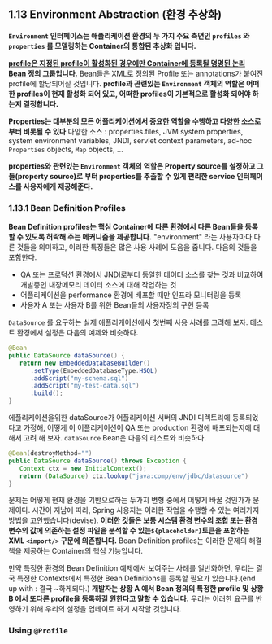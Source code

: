 ## 1.13 Environment Abstraction (환경 추상화)

**`Environment` 인터페이스는 애플리케이션 환경의 두 가지 주요 측면인 `profiles` 와 `properties` 를 모델링하는 Container의 통합된 추상화 입니다.**

<u>**profile은 지정된 profile이 활성화된 경우에만 Container에 등록될 명명된 논리 Bean 정의 그룹입니다.**</u> Bean들은 XML로 정의된 Profile 또는 annotations가 붙여진 profile에 할당되어질 것입니다. **profile과 관련있는 `Environment` 객체의 역할은 어떠한 profiles이 현재 활성화 되어 있고, 어떠한 profiles이 기본적으로 활성화 되어야 하는지 결정합니다.**

**Properties는 대부분의 모든 어플리케이션에서 중요한 역할을 수행하고 다양한 소스로부터 비롯될 수 있다**
다양한 소스 : properties.files, JVM system properties, system environment variables, JNDI, servlet context parameters, ad-hoc `Properties` objects, `Map` objects, ...

**properties와 관련있는 `Environment` 객체의 역할은 Property source를 설정하고 그들(property source)로 부터 properties를 추출할 수 있게 편리한 service 인터페이스를 사용자에게 제공해준다.**

### 1.13.1 Bean Definition Profiles

**Bean Definition profiles는 핵심 Container에 다른 환경에서 다른 Bean들을 등록할 수 있도록 허락해 주는 메커니즘을 제공합니다.** "environment" 라는 사용자마다 다른 것들을 의미하고, 이러한 특징들은 많은 사용 사례에 도움을 줍니다.
다음의 것들을 포함한다.

- QA 또는 프로덕션 환경에서 JNDI로부터 동일한 데이터 소스를 찾는 것과 비교하여 개발중인 내장메모리 데이터 소스에 대해 작업하는 것
- 어플리케이션을 performance 환경에 배포할 때만 인프라 모니터링을 등록
- 사용자 A 또는 사용자 B를 위한 Bean들의 사용자정의 구현 등록

`DataSource` 를 요구하는 실제 애플리케이션에서 첫번째 사용 사례를 고려해 보자. 테스트 환경에서 설정은 다음의 예제와 비슷하다.

```java
@Bean
public DataSource dataSource() {
   return new EmbeddedDatabaseBuilder()
      .setType(EmbeddedDatabaseType.HSQL)
      .addScript("my-schema.sql")
      .addScript("my-test-data.sql")
      .build();
}
```

에플리케이션을위한 dataSource가 어플리케이션 서버의 JNDI 디렉토리에 등록되었다고 가정해, 어떻게 이 어플리케이션이 QA 또는 production 환경에 배포되는지에 대해서 고려 해 보자. `dataSource` Bean은 다음의 리스트와 비슷하다.

```java
@Bean(destroyMethod="")
public DataSource dataSource() throws Exception {
   Context ctx = new InitialContext();
   return (DataSource) ctx.lookup("java:comp/env/jdbc/datasource")
}
```

문제는 어떻게 현재 환경을 기반으로하는 두가지 변형 중에서 어떻게 바꿀 것인가가 문제이다. 시간이 지남에 따라, Spring 사용자는 이러한 작업을 수행할 수 있는 여러가지 방법을 고안했습니다(devise). **이러한 것들은 보통 시스템 환경 변수의 조합 또는 환경 변수의 값에 의존하는 설정 파일을 분석할 수 있는`${placeholder}`토큰을 포함하는 XML `<import/>` 구문에 의존합니다.** Bean Definition profiles는 이러한 문제의 해결책을 제공하는 Container의 핵심 기능입니다.

만약 특정한 환경의 Bean Definition 예제에서 보여주는 사례를 일반화하면, 우리는 결국 특정한 Contexts에서 특정한 Bean Definitions를 등록할 필요가 있습니다.(end up with : 결국 ~하게되다.) **개발자는 상황 A 에서 Bean 정의의 특정한 profile 및 상황 B 에서 또다른 profile을 등록하길 원한다고 말할 수 있습니다.** 우리는 이러한 요구를 반영하기 위해 우리의 설정을 업데이트 하기 시작할 것입니다.

###  Using `@Profile`




































